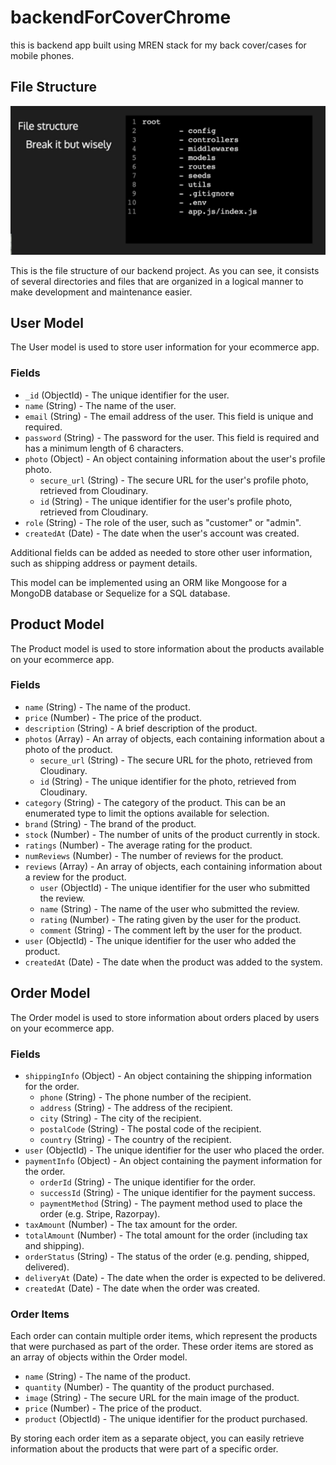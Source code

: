 # backendForCoverChrome
this is backend app built using MREN stack for my back cover/cases for mobile phones.

## File Structure

![File Structure](structure.PNG)

This is the file structure of our backend project. As you can see, it consists of several directories and files that are organized in a logical manner to make development and maintenance easier.

## User Model

The User model is used to store user information for your ecommerce app.

### Fields

- `_id` (ObjectId) - The unique identifier for the user.
- `name` (String) - The name of the user.
- `email` (String) - The email address of the user. This field is unique and required.
- `password` (String) - The password for the user. This field is required and has a minimum length of 6 characters.
- `photo` (Object) - An object containing information about the user's profile photo.
  - `secure_url` (String) - The secure URL for the user's profile photo, retrieved from Cloudinary.
  - `id` (String) - The unique identifier for the user's profile photo, retrieved from Cloudinary.
- `role` (String) - The role of the user, such as "customer" or "admin".
- `createdAt` (Date) - The date when the user's account was created.

Additional fields can be added as needed to store other user information, such as shipping address or payment details.

This model can be implemented using an ORM like Mongoose for a MongoDB database or Sequelize for a SQL database.

## Product Model

The Product model is used to store information about the products available on your ecommerce app.

### Fields

- `name` (String) - The name of the product.
- `price` (Number) - The price of the product.
- `description` (String) - A brief description of the product.
- `photos` (Array) - An array of objects, each containing information about a photo of the product.
  - `secure_url` (String) - The secure URL for the photo, retrieved from Cloudinary.
  - `id` (String) - The unique identifier for the photo, retrieved from Cloudinary.
- `category` (String) - The category of the product. This can be an enumerated type to limit the options available for selection.
- `brand` (String) - The brand of the product.
- `stock` (Number) - The number of units of the product currently in stock.
- `ratings` (Number) - The average rating for the product.
- `numReviews` (Number) - The number of reviews for the product.
- `reviews` (Array) - An array of objects, each containing information about a review for the product.
  - `user` (ObjectId) - The unique identifier for the user who submitted the review.
  - `name` (String) - The name of the user who submitted the review.
  - `rating` (Number) - The rating given by the user for the product.
  - `comment` (String) - The comment left by the user for the product.
- `user` (ObjectId) - The unique identifier for the user who added the product.
- `createdAt` (Date) - The date when the product was added to the system.

## Order Model

The Order model is used to store information about orders placed by users on your ecommerce app.

### Fields

- `shippingInfo` (Object) - An object containing the shipping information for the order.
  - `phone` (String) - The phone number of the recipient.
  - `address` (String) - The address of the recipient.
  - `city` (String) - The city of the recipient.
  - `postalCode` (String) - The postal code of the recipient.
  - `country` (String) - The country of the recipient.
- `user` (ObjectId) - The unique identifier for the user who placed the order.
- `paymentInfo` (Object) - An object containing the payment information for the order.
  - `orderId` (String) - The unique identifier for the order.
  - `successId` (String) - The unique identifier for the payment success.
  - `paymentMethod` (String) - The payment method used to place the order (e.g. Stripe, Razorpay).
- `taxAmount` (Number) - The tax amount for the order.
- `totalAmount` (Number) - The total amount for the order (including tax and shipping).
- `orderStatus` (String) - The status of the order (e.g. pending, shipped, delivered).
- `deliveryAt` (Date) - The date when the order is expected to be delivered.
- `createdAt` (Date) - The date when the order was created.

### Order Items

Each order can contain multiple order items, which represent the products that were purchased as part of the order. These order items are stored as an array of objects within the Order model.

- `name` (String) - The name of the product.
- `quantity` (Number) - The quantity of the product purchased.
- `image` (String) - The secure URL for the main image of the product.
- `price` (Number) - The price of the product.
- `product` (ObjectId) - The unique identifier for the product purchased.

By storing each order item as a separate object, you can easily retrieve information about the products that were part of a specific order.
